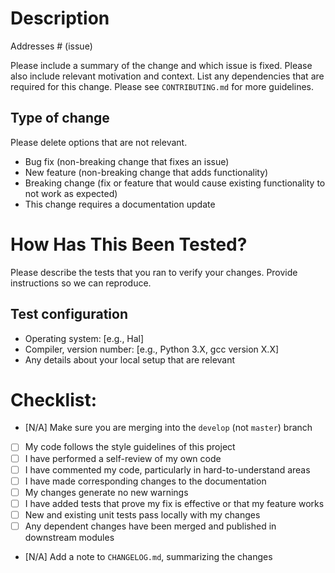 # Description

Addresses # (issue)

Please include a summary of the change and which issue is fixed. Please also
include relevant motivation and context. List any dependencies that are required
for this change.  Please see ``CONTRIBUTING.md`` for more guidelines.

## Type of change

Please delete options that are not relevant.

- Bug fix (non-breaking change that fixes an issue)
- New feature (non-breaking change that adds functionality)
- Breaking change (fix or feature that would cause existing functionality
  to not work as expected)
- This change requires a documentation update


# How Has This Been Tested?

Please describe the tests that you ran to verify your changes. Provide
instructions so we can reproduce.

## Test configuration

* Operating system: [e.g., Hal]
* Compiler, version number: [e.g., Python 3.X, gcc version X.X]
* Any details about your local setup that are relevant

# Checklist:

- [N/A] Make sure you are merging into the ``develop`` (not ``master``) branch
- [ ] My code follows the style guidelines of this project
- [ ] I have performed a self-review of my own code
- [ ] I have commented my code, particularly in hard-to-understand areas
- [ ] I have made corresponding changes to the documentation
- [ ] My changes generate no new warnings
- [ ] I have added tests that prove my fix is effective or that my feature works
- [ ] New and existing unit tests pass locally with my changes
- [ ] Any dependent changes have been merged and published in downstream modules
- [N/A] Add a note to ``CHANGELOG.md``, summarizing the changes
